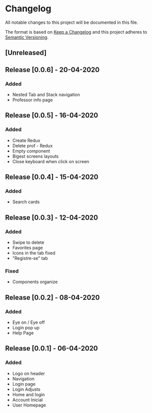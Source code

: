 # Changelog

All notable changes to this project will be documented in this file.

The format is based on [Keep a Changelog](http://keepachangelog.com/en/1.0.0/)
and this project adheres to [Semantic Versioning](http://semver.org/spec/v2.0.0.html).

## [Unreleased]

## Release [0.0.6] - 20-04-2020

### Added
-   Nested Tab and Stack navigation 
-   Professor info page


## Release [0.0.5] - 16-04-2020

### Added
-   Create Redux
-   Delete prof - Redux 
-   Empty component
-   Bigest screens layouts
-   Close keyboard when click on screen

## Release [0.0.4] - 15-04-2020

### Added
-   Search cards

## Release [0.0.3] - 12-04-2020

### Added
- Swipe to delete
- Favorites page
- Icons in the tab fixed
- "Registre-se" tab

### Fixed
- Components organize

## Release [0.0.2] - 08-04-2020

### Added
- Eye on / Eye off
- Login pop up
- Help Page

## Release [0.0.1] - 06-04-2020

### Added
- Logo on header
- Navigation
- Login page
- Login Adjusts
- Home and login
- Account Inicial
- User Homepage
